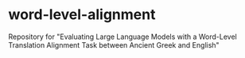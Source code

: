 # word-level-alignment
Repository for "Evaluating Large Language Models with a Word-Level Translation Alignment Task between Ancient Greek and English"
